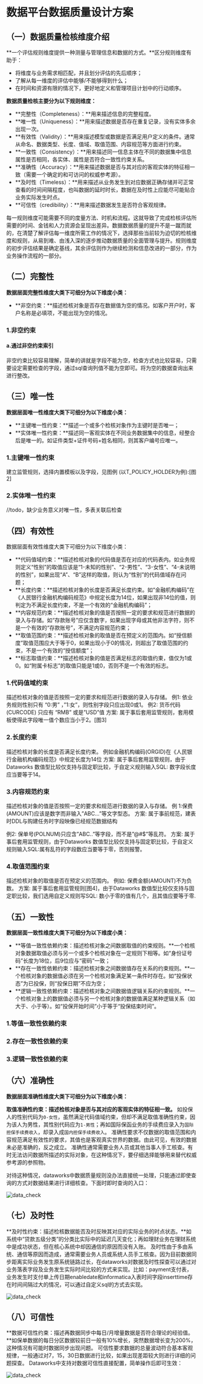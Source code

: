 # 数据平台数据质量设计方案

## （一）数据质量检核维度介绍

**一个评估规则维度提供一种测量与管理信息和数据的方式。**区分规则维度有助于：

- 将维度与业务需求相匹配，并且划分评估的先后顺序；
- 了解从每一维度的评估中能够/不能够得到什么；
- 在时间和资源有限的情况下，更好地定义和管理项目计划中的行动顺序。

**数据质量检核主要分为以下规则维度：**

- **完整性（Completeness）：**用来描述信息的完整程度。
- **唯一性（Uniqueness）：**用来描述数据是否存在重复记录，没有实体多余出现一次。
- **有效性（Validity）：**用来描述模型或数据是否满足用户定义的条件。通常从命名、数据类型、长度、值域、取值范围、内容规范等方面进行约束。
- **一致性（Consistency）：**用来描述同一信息主体在不同的数据集中信息属性是否相同，各实体、属性是否符合一致性约束关系。
- **准确性（Accuracy）：**用来描述数据是否与其对应的客观实体的特征相一致（需要一个确定的和可访问的权威参考源）。
- **及时性（Timeless）：**用来描述从业务发生到对应数据正确存储并可正常查看的时间间隔程度，也叫数据的延时时长，数据在及时性上应能尽可能贴合业务实际发生时点。
- **可信性（credibility）：**用来描述数据发生是否符合客观规律。

每一规则维度可能需要不同的度量方法、时机和流程。这就导致了完成检核评估所需要的时间、金钱和人力资源会呈现出差异。数据数据质量的提升不是一蹴而就的，在清楚了解评估每一维度所需工作的情况下，选择那些当前较为迫切的检核维度和规则，从易到难、由浅入深的逐步推动数据质量的全面管理与提升。规则维度的初步评估结果是确定基线，其余评估则作为继续检测和信息改进的一部分，作为业务操作流程的一部分。

## （二）完整性

**数据层面完整性维度大类下可细分为以下维度小类：**

- **非空约束：**描述检核对象是否存在数据值为空的情况。如客户开户时，客户名称是必填项，不能出现为空的情况。

### 1.非空约束

#### a.通过非空约束索引

非空约束比较容易理解，简单的讲就是字段不能为空，检查方式也比较容易，只需要设定需要检查的字段，通过sql查询列值不能为空即可。将为空的数据查询出来进行整改。

## （三）唯一性

**数据层面唯一性维度大类下可细分为以下维度小类：**

- **主键唯一性约束：**描述一个或多个检核对象作为主键时是否唯一；
- **实体唯一性约束：**描述同一客观实体在不同业务数据集中的信息，经整合后是唯一的。如证件类型+证件号码+姓名相同，则其客户编号应唯一。

### 1.主键唯一性约束

建立监管规则，选择内置模板以及字段，见图例 (以T_POLICY_HOLDER为例):[图2]

### 2.实体唯一性约束

//todo，缺少业务意义对唯一性，多表关联后检查

## （四）有效性

数据层面有效性维度大类下可细分为以下维度小类：

- **代码值域约束：**描述检核对象的代码值是否在对应的代码表内。如业务规则定义“性别”的取值应该是“1-未知的性别”、“2-男性”、“3-女性”、“4-未说明的性别”，如果出现“A”、“B”这样的取值，则认为“性别”的代码值域存在问题；
- **长度约束：**描述检核对象的长度是否满足长度约束。如“金融机构编码”在《人民银行金融机构编码规范》中规定长度为14位，如果出现非14位的值，则判定为不满足长度约束，不是一个有效的“金融机构编码”；
- **内容规范约束：**描述检核对象的值是否按照一定的要求和规范进行数据的录入与存储。如“存款账号”应仅含数字，如果出现字母或其他非法字符，则不是一个有效的“存款账号”，不满足内容规范约束；
- **取值范围约束：**描述检核对象的取值是否在预定义的范围内。如“授信额度”取值范围应大于等于0，如果出现小于0的情况，则超出了取值范围的约束，不是一个有效的“授信额度”；
- **标志取值约束：**描述检核对象的值是否满足标志的取值约束，值仅为1或0。如“附属卡标志”的取值只能是1或0，否则不是一个有效的标志。

### 1.代码值域约束

描述检核对象的值是否按照一定的要求和规范进行数据的录入与存储。
例1: 依业务规则性别只有 “0:男” ，”1:女”，则性别字段只应出现0或1。
例2: 货币代码 (CURCODE) 只应有 “RMB” 或是”USD”值
方案: 属于事后套用监管规则，套用模板使得此字段唯一值个数应当小于2。[图3]

### 2.长度约束

描述检核对象的长度是否满足长度约束。
例如金融机构编码(ORGID)在《人民银行金融机构编码规范》中规定长度为14位
方案: 属于事后套用监管规则，由于Dataworks 数值型比较仅支持与固定职比较，于自定义规则输入SQL: 数字段长度应当要等于14。

### 3.内容规范约束

描述检核对象的值是否按照一定的要求和规范进行数据的录入与存储。
例 1:保费(AMOUNT)应该是数字而非输入”ABC…”等文字型态。
方案: 属于事前规范，建表时DDL与购建任务时字段映像已经规范数据结构

例2: 保单号(POLNUM)只应含”ABC..”等字段，而不是”@#$”等乱符。
方案: 属于事后套用监管规则，由于Dataworks 数值型比较仅支持与固定职比较，于自定义规则输入SQL:属有乱符的字段数应当要等于零，否则报警。

### 4.取值范围约束

描述检核对象的取值是否在预定义的范围内。
例如: 保费金额(AMOUNT)不为负数。
方案: 属于事后套用监管规则[图4]，由于Dataworks 数值型比较仅支持与固定职比较，我们选用自定义规则写SQL: 数小于零的值有几个，且其值应要等于零. 

## （五）一致性

**数据层面一致性维度大类下可细分为以下维度小类：**

- **等值一致性依赖约束：描述检核对象之间数据取值的约束规则。**一个检核对象数据取值必须与另一个或多个检核对象在一定规则下相等。如“身份证号码”长度为18位，后9位应与“密码”一致；
- **存在一致性依赖约束：描述检核对象之间数据值存在关系的约束规则。**一个检核对象的数据值必须在另一个检核对象满足某一条件时存在。如“投保状态”为已投保，则“投保日期”不应为空；
- **逻辑一致性依赖约束：描述检核对象之间数据值逻辑关系的约束规则。**一个检核对象上的数据值必须与另一个检核对象的数据值满足某种逻辑关系（如大于、小于等）。如“投保开始时间”小于等于“投保结束时间”。

### 1.等值一致性依赖约束

### 2.存在一致性依赖约束

### 3.逻辑一致性依赖约束

## （六）准确性

**数据层面准确性维度大类下可细分为以下维度小类：**

**取值准确性约束：描述检核对象是否与其对应的客观实体的特征相一致。**
如投保人的性别代码为`0-女性`，虽然满足代码值域约束，但却不满足取值准确性约束，因为该人为男性，其性别代码应为`1-男性`；再如国际保函业务的手续费应录入为`国际担保手续费收入`，却录入成`国内担保手续费收入`。
准确性要求不仅数据的取值范围和内容规范满足有效性的要求，其值也是客观真实世界的数据。由此可见，有效的数据未必是准确的，反之成立。
准确性通常需要业务人员或其他当事人手工核查。有时无法访问数据所描述的实际对象，在这种情况下，要仔细选择能够用来替代权威参考源的参照物。

对待这种情况，dataworks中数据质量规则没办法直接统一处理，只能通过即使查询的方式对数据结果进行详细核查。下面时即时查询的入口：

![data_check](./images/datacheck0.png)

## （七）及时性

**及时性约束：描述检核数据能否及时反映其对应的实际业务的时点状态。**如系统中“贷款五级分类”的分类比实际中的延迟几天变化；再如理财业务在理财系统中是成功状态，但在核心系统中却因通信的原因而没有入账。
及时性由于多由系统、通信等原因而造成，通常需要业务人员或系统人员手工核查。因为目前数据同步距离实际业务发生原系统链路过长，在dataworks对数据及时性探查可以通过对业务落表字段及业务发生实际时间比较的方式来实现。比如：payment支付表，业务发生时支付单上传日期enabledate和informatica入表时间字段inserttime存在时间间隔过大的情况，可以通过自定义sql的方式去实现。

![data_check](./images/datacheck2.png)

## （八）可信性

**数据可信性约束：描述再数据同步中每日/月增量数据是否符合理论的经验值。**如保单数据的每日分区数据较前日一般有10%增长，突然数据增长变为200%，这种情况有可能时数据同步出现问题。
可信性要求数据的总量波动符合基本客观规律，一般通过对7，15，30日数据进行比较，如果出现差距较大则进行详细的问题探查。
Dataworks中支持对数据可信性直接配置，简单操作后即可生效：

![data_check](./images/datacheck1.png)
